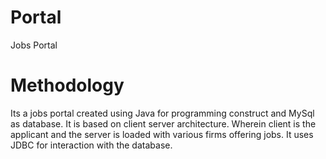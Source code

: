 # Portal
Jobs Portal
# Methodology
Its a jobs portal created using Java for programming construct and MySql as database.
It is based on client server architecture. Wherein client is the applicant and the server is loaded with various firms offering jobs.
It uses JDBC for interaction with the database.
